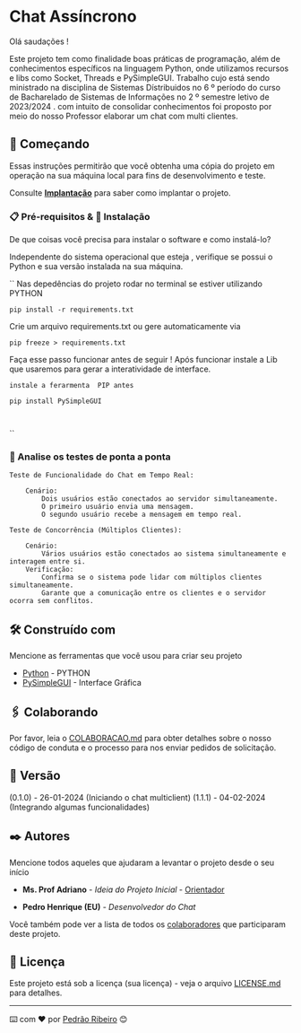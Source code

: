 # Chat Assíncrono

Olá saudações !

Este projeto tem como finalidade boas práticas de programação, além de conhecimentos específicos na linguagem Python, onde utilizamos recursos e libs como Socket, Threads e PySimpleGUI. Trabalho cujo está sendo ministrado na disciplina de Sistemas Dístribuidos no 6 º período do curso de Bacharelado de Sistemas de Informações no 2 º semestre letivo de 2023/2024 . com intuito de consolidar conhecimentos foi proposto por meio do nosso Professor elaborar um chat com multi clientes.

## 🚀 Começando

Essas instruções permitirão que você obtenha uma cópia do projeto em operação na sua máquina local para fins de desenvolvimento e teste.

Consulte **[Implantação](#-implanta%C3%A7%C3%A3o)** para saber como implantar o projeto.

### 📋 Pré-requisitos & 🔧 Instalação

De que coisas você precisa para instalar o software e como instalá-lo?

Independente do sistema operacional que esteja , verifique se possui o Python e sua versão instalada na sua máquina.

``
Nas depedências do projeto rodar no terminal se estiver utilizando PYTHON

```
pip install -r requirements.txt

```

Crie um arquivo requirements.txt ou gere automaticamente via

```
pip freeze > requirements.txt

```

Faça esse passo funcionar antes de seguir ! Após funcionar instale a Lib que usaremos para gerar a interatividade de interface.

```
instale a ferarmenta  PIP antes

pip install PySimpleGUI



```

``

### 🔩 Analise os testes de ponta a ponta

```
Teste de Funcionalidade do Chat em Tempo Real:

    Cenário:
        Dois usuários estão conectados ao servidor simultaneamente.
        O primeiro usuário envia uma mensagem.
        O segundo usuário recebe a mensagem em tempo real.

Teste de Concorrência (Múltiplos Clientes):

    Cenário:
        Vários usuários estão conectados ao sistema simultaneamente e interagem entre si.
    Verificação:
        Confirma se o sistema pode lidar com múltiplos clientes simultaneamente.
        Garante que a comunicação entre os clientes e o servidor ocorra sem conflitos.
```

## 🛠️ Construído com

Mencione as ferramentas que você usou para criar seu projeto

- [Python](https://docs.python.org/pt-br/3/tutorial/) - PYTHON
- [PySimpleGUI](https://www.pysimplegui.org/en/latest/) - Interface Gráfica

## 🖇️ Colaborando

Por favor, leia o [COLABORACAO.md](https://gist.github.com/usuario/linkParaInfoSobreContribuicoes) para obter detalhes sobre o nosso código de conduta e o processo para nos enviar pedidos de solicitação.

## 📌 Versão

(0.1.0) - 26-01-2024 (Iniciando o chat multiclient)
(1.1.1) - 04-02-2024 (Integrando algumas funcionalidades)

## ✒️ Autores

Mencione todos aqueles que ajudaram a levantar o projeto desde o seu início

- **Ms. Prof Adriano** - _Ideia do Projeto Inicial_ - [Orientador](https://github.com/adrianoifnmg)

- **Pedro Henrique (EU)** - _Desenvolvedor do Chat_

Você também pode ver a lista de todos os [colaboradores](https://github.com/usuario/projeto/colaboradores) que participaram deste projeto.

## 📄 Licença

Este projeto está sob a licença (sua licença) - veja o arquivo [LICENSE.md](https://github.com/usuario/projeto/licenca) para detalhes.

---

⌨️ com ❤️ por [Pedrão Ribeiro](https://github.com/peulearning) 😊
